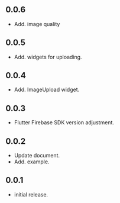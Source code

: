 ## 0.0.6
* Add. image quality

## 0.0.5
* Add. widgets for uploading.


## 0.0.4
* Add. ImageUpload widget.

## 0.0.3
* Flutter Firebase SDK version adjustment.

## 0.0.2
* Update document.
* Add. example.

## 0.0.1
* initial release.
